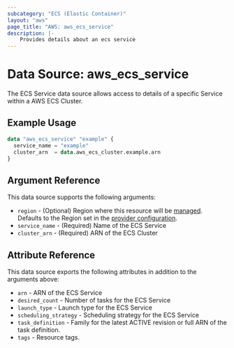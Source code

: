 ```yaml
---
subcategory: "ECS (Elastic Container)"
layout: "aws"
page_title: "AWS: aws_ecs_service"
description: |-
    Provides details about an ecs service
---
```


# Data Source: aws_ecs_service

The ECS Service data source allows access to details of a specific
Service within a AWS ECS Cluster.

## Example Usage

```terraform
data "aws_ecs_service" "example" {
  service_name = "example"
  cluster_arn  = data.aws_ecs_cluster.example.arn
}
```

## Argument Reference

This data source supports the following arguments:

* `region` - (Optional) Region where this resource will be [managed](https://docs.aws.amazon.com/general/latest/gr/rande.html#regional-endpoints). Defaults to the Region set in the [provider configuration](https://registry.terraform.io/providers/hashicorp/aws/latest/docs#aws-configuration-reference).
* `service_name` - (Required) Name of the ECS Service
* `cluster_arn` - (Required) ARN of the ECS Cluster

## Attribute Reference

This data source exports the following attributes in addition to the arguments above:

* `arn` - ARN of the ECS Service
* `desired_count` - Number of tasks for the ECS Service
* `launch_type` - Launch type for the ECS Service
* `scheduling_strategy` - Scheduling strategy for the ECS Service
* `task_definition` - Family for the latest ACTIVE revision or full ARN of the task definition.
* `tags` - Resource tags.
